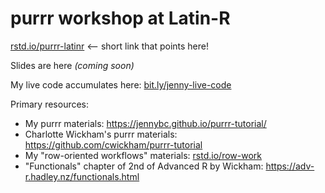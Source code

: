 # purrr workshop at Latin-R

[rstd.io/purrr-latinr](https://rstd.io/purrr-latinr) <-- short link that points here!

Slides are here *(coming soon)*

My live code accumulates here: [bit.ly/jenny-live-code](http://bit.ly/jenny-live-code)

Primary resources:

  * My purrr materials: <https://jennybc.github.io/purrr-tutorial/>
  * Charlotte Wickham's purrr materials: <https://github.com/cwickham/purrr-tutorial>
  * My "row-oriented workflows" materials: [rstd.io/row-work](https://rstd.io/row-work)
  * "Functionals" chapter of 2nd of Advanced R by Wickham: <https://adv-r.hadley.nz/functionals.html>
